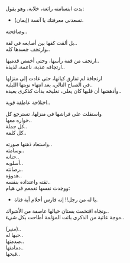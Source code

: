 
بدت ابتسامته رائعة، خلابة، وهو يقول:  
- تسعدني معرفتك يا آنسة (إيمان).  

وصافحته..  

بل ألقت كفها بين أصابعه في لفة..  
وارتجف جسدها كله..  

ارتجف من قمة رأسها، وحتى أخمص قدميها..  
ارتجافه عذبة، ناعمة، لذيذة..  

ارتجافة لم تفارق كيانها، حتى عادت إلى منزلها  
في الصباح التالي، بعد انتهاء نوبتها الليلية..  
وأدهشها أن قلبها كان يغلي، تغليحه بدأت كذكرى بعيدة..  

اختلاجة عاطفة قوية..  

واستقلت على فراشها في منزلها، تسترجع كل  
حواره معها..  
كل جملة..  
كل كلمة..  

واستعاد ذهنها صورته..  
وسامته..  
حنانه..  
أسلوبه..  
رصانته..  
هدوؤه..  
ثقته واعتداده بنفسه..  
ووجدت نفسها تغمغم في هيام:  
- يا له من رجل!! إنه فارس أحلام أية فتاة.  

ونجاة اقتحمت بستان خيالها عاصفة من الأشواك..  
موجة عاتية من الذكرى باتت المؤلمة أطاحت بكل شيء..  

(منير)..  
حبها له..  
صدمتها..  
دمامتها..  
قبحها..  

